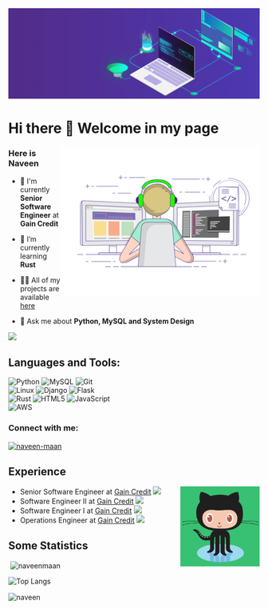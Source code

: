 <img src="./assets/fun/nm-header-image.gif" alt="banner that says Naveen Senior Software Engineer ">

# Hi there 👋 Welcome in my page

<img align="right" alt="Coding" width="400" src="./assets/fun/fun3.gif"/>

### Here is Naveen

- 🔭 I'm currently **Senior Software Engineer** at **Gain Credit**

- 🌱 I’m currently learning **Rust**

- 👨‍💻 All of my projects are available [here](https://github.com/naveenmaan)

- 💬 Ask me about **Python, MySQL and System Design**

![ ](https://api.visitorbadge.io/api/VisitorHit?user=naveenmaan&repo=naveenmaan&label=VISITORS-since-Aug-2021&countColor=#004fb8)

## Languages and Tools:
![Python](https://img.shields.io/badge/python-3670A0?style=for-the-badge&logo=python&logoColor=ffdd54)
![MySQL](https://img.shields.io/badge/mysql-4479A1.svg?style=for-the-badge&logo=mysql&logoColor=white) 
![Git](https://img.shields.io/badge/git-%23F05033.svg?style=for-the-badge&logo=git&logoColor=white)  
![Linux](https://img.shields.io/badge/Linux-FCC624?style=for-the-badge&logo=linux&logoColor=black) 
![Django](https://img.shields.io/badge/django-%23092E20.svg?style=for-the-badge&logo=django&logoColor=white) 
![Flask](https://img.shields.io/badge/flask-%23000.svg?style=for-the-badge&logo=flask&logoColor=white)  
![Rust](https://img.shields.io/badge/rust-%23000000.svg?style=for-the-badge&logo=rust&logoColor=white)
![HTML5](https://img.shields.io/badge/html5-%23E34F26.svg?style=for-the-badge&logo=html5&logoColor=white)
![JavaScript](https://img.shields.io/badge/javascript-%23323330.svg?style=for-the-badge&logo=javascript&logoColor=%23F7DF1E)  
![AWS](https://img.shields.io/badge/AWS-%23FF9900.svg?style=for-the-badge&logo=amazon-aws&logoColor=white)

<h3 align="left">Connect with me:</h3>
<p align="left">
<a href="https://linkedin.com/in/naveen-maan" target="blank"><img align="center" src="https://raw.githubusercontent.com/rahuldkjain/github-profile-readme-generator/master/src/images/icons/Social/linked-in-alt.svg" alt="naveen-maan" height="30" width="40" /></a>
</p>

## Experience
<img align="right" alt="GIF" height="160px" src="https://raw.githubusercontent.com/Potential17/Potential17/master/github-logo-octocat-.gif" />

-  Senior Software Engineer at [Gain Credit](https://www.gaincredit.com/)            ![ ](https://img.shields.io/badge/2023-prsent-green)
-  Software Engineer II at [Gain Credit](https://www.gaincredit.com/)            ![ ](https://img.shields.io/badge/2022-2023-red)
-  Software Engineer I at [Gain Credit](https://www.gaincredit.com/)            ![ ](https://img.shields.io/badge/2021-2022-red)
-  Operations Engineer at [Gain Credit](https://www.gaincredit.com/)            ![ ](https://img.shields.io/badge/2017-2021-red)


## Some Statistics

<p>&nbsp;<img align="center" src="https://github-readme-stats.vercel.app/api?username=naveenmaan&show_icons=true&locale=en&hide_border=true&&count_private=true&include_all_commits=true" alt="naveenmaan" /></p>

![Top Langs](https://github-readme-stats.vercel.app/api/top-langs/?username=naveenmaan&layout=compact)
<p><img align="center" src="https://github-readme-streak-stats.herokuapp.com/?user=naveenmaan&" alt="naveen"/></p>
